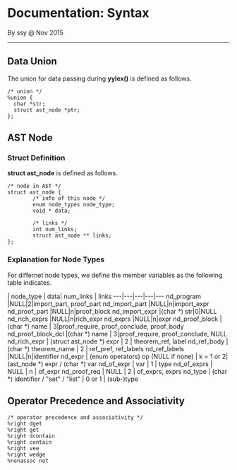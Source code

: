 # Documentation: Syntax
By ssy @ Nov 2015
***

## Data Union
The union for data passing during **yylex()** is defined as follows.
	
	/* union */
	%union {
	  char *str;
	  struct ast_node *ptr;
	};
	

## AST Node
### Struct Definition
**struct ast\_node** is defined as follows.

	/* node in AST */
	struct ast_node {
	        /* info of this node */
	        enum node_types node_type;
	        void * data;
	
	        /* links */
	        int num_links;
	        struct ast_node ** links;
	};

### Explanation for Node Types
For differnet node types, we define the member variables as the following table indicates.

| node_type | data| num_links | links
---|---|---|---|---
nd_program  |NULL|2|import\_part, proof\_part
nd\_import\_part  |NULL|n|import\_expr
nd\_proof\_part  |NULL|n|proof\_block
nd\_import\_expr  |(char *) str|0|NULL
nd\_rich\_exprs  |NULL|n|rich\_expr
nd\_exprs  |NULL|n|expr
nd\_proof\_block  |(char *) name | 3|proof\_require, proof\_conclude, proof\_body
nd\_proof\_block\_dcl  |(char *) name | 3|proof\_require, proof\_conclude, NULL
nd\_rich\_expr  | (struct ast_node *) expr | 2 | theorem\_ref, label
nd\_ref\_body  | (char *) theorem\_name | 2 | ref\_pref, ref\_labels
nd\_ref\_labels  |NULL|n|identifier
nd\_expr | (enum operators) op (NULL if none) | k = 1 or 2| (ast_node *) expr / (char *) var
nd\_of\_expr | var | 1 | type
nd\_of\_exprs | NULL | n | of\_expr
nd\_proof\_req | NULL | 2 | of\_exprs, exprs
nd\_type | (char *) identifier / "set" / "list" | 0 or 1 | (sub-)type


## Operator Precedence and Associativity
	/* operator precedence and associativity */
	%right dget
	%right get
	%right dcontain
	%right contain
	%right vee
	%right wedge
	%nonassoc not

